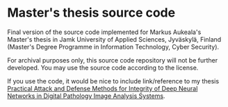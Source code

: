 # Master's thesis source code
Final version of the source code implemented for Markus Aukeala's Master's thesis in Jamk University of Applied Sciences, Jyväskylä, Finland (Master's Degree Programme in Information Technology, Cyber Security).

For archival purposes only, this source code repository will not be further developed.
You may use the source code according to the license.

If you use the code, it would be nice to include link/reference to my thesis [Practical Attack and Defense Methods for Integrity of Deep Neural Networks in Digital Pathology Image Analysis Systems](https://www.theseus.fi/handle/10024/855211).